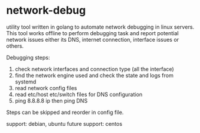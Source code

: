 # network-debug

utility tool written in golang to automate network debugging in linux servers. This tool works offline to perform debugging task and report potential network issues either its DNS, internet connection, interface issues or others.

Debugging steps:
1) check network interfaces and connection type (all the interface)
2) find the network engine used and check the state and logs from systemd
3) read network config files
4) read etc/host etc/switch files for DNS configuration
5) ping 8.8.8.8 ip then ping DNS

Steps can be skipped and reorder in config file.

support: debian, ubuntu 
future support: centos


